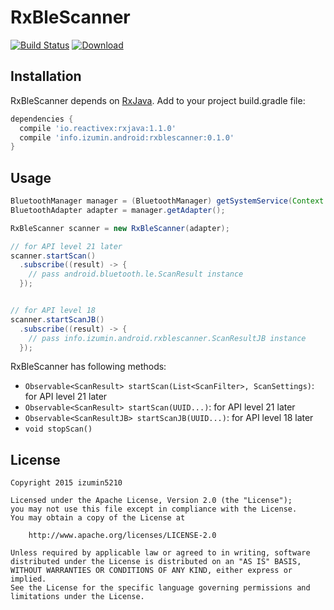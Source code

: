 # RxBleScanner
[![Build Status](https://travis-ci.org/izumin5210/RxBleScanner.svg)](https://travis-ci.org/izumin5210/RxBleScanner)
[![Download](https://api.bintray.com/packages/izumin5210/maven/rxblescanner/images/download.svg)](https://bintray.com/izumin5210/maven/rxblescanner/_latestVersion)

## Installation
RxBleScanner depends on [RxJava](https://github.com/ReactiveX/RxJava). Add to your project build.gradle file:

```groovy
dependencies {
  compile 'io.reactivex:rxjava:1.1.0'
  compile 'info.izumin.android:rxblescanner:0.1.0'
}
```


## Usage

```java
BluetoothManager manager = (BluetoothManager) getSystemService(Context.BLUETOOTH_SERVICE);
BluetoothAdapter adapter = manager.getAdapter();

RxBleScanner scanner = new RxBleScanner(adapter);

// for API level 21 later
scanner.startScan()
  .subscribe((result) -> {
    // pass android.bluetooth.le.ScanResult instance
  });


// for API level 18
scanner.startScanJB()
  .subscribe((result) -> {
    // pass info.izumin.android.rxblescanner.ScanResultJB instance
  });
```

RxBleScanner has following methods:

* `Observable<ScanResult> startScan(List<ScanFilter>, ScanSettings)`: for API level 21 later
* `Observable<ScanResult> startScan(UUID...)`: for API level 21 later
* `Observable<ScanResultJB> startScanJB(UUID...)`: for API level 18 later
* `void stopScan()`


## License

```
Copyright 2015 izumin5210

Licensed under the Apache License, Version 2.0 (the "License");
you may not use this file except in compliance with the License.
You may obtain a copy of the License at

    http://www.apache.org/licenses/LICENSE-2.0

Unless required by applicable law or agreed to in writing, software
distributed under the License is distributed on an "AS IS" BASIS,
WITHOUT WARRANTIES OR CONDITIONS OF ANY KIND, either express or implied.
See the License for the specific language governing permissions and
limitations under the License.
```